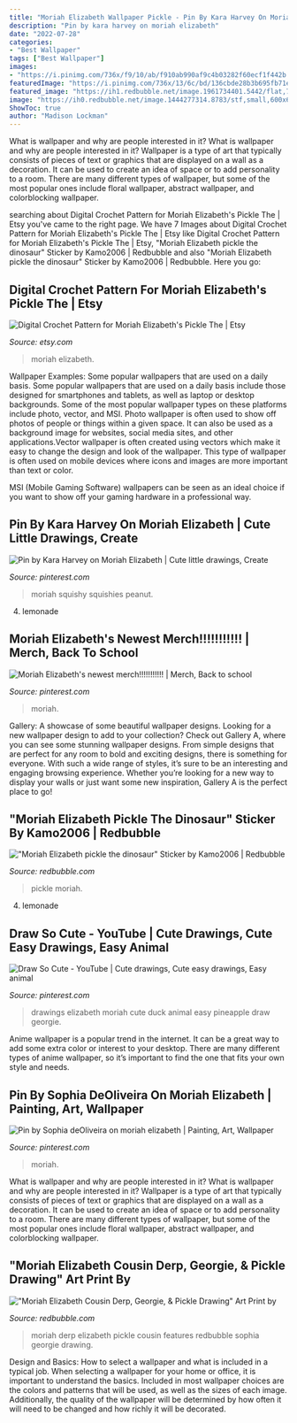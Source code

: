 ```yaml
---
title: "Moriah Elizabeth Wallpaper Pickle - Pin By Kara Harvey On Moriah Elizabeth"
description: "Pin by kara harvey on moriah elizabeth"
date: "2022-07-28"
categories:
- "Best Wallpaper"
tags: ["Best Wallpaper"]
images:
- "https://i.pinimg.com/736x/f9/10/ab/f910ab990af9c4b03282f60ecf1f442b.jpg"
featuredImage: "https://i.pinimg.com/736x/13/6c/bd/136cbde28b3b695fb71eed7c5cfacbc4.jpg"
featured_image: "https://ih1.redbubble.net/image.1961734401.5442/flat,750x,075,f-pad,750x1000,f8f8f8.jpg"
image: "https://ih0.redbubble.net/image.1444277314.8783/stf,small,600x600-c,0,0,1000,1000.jpg"
ShowToc: true
author: "Madison Lockman"
---
```



What is wallpaper and why are people interested in it?
What is wallpaper and why are people interested in it?
Wallpaper is a type of art that typically consists of pieces of text or graphics that are displayed on a wall as a decoration. It can be used to create an idea of space or to add personality to a room. There are many different types of wallpaper, but some of the most popular ones include floral wallpaper, abstract wallpaper, and colorblocking wallpaper.

	

		
searching about Digital Crochet Pattern for Moriah Elizabeth&#039;s Pickle The | Etsy you've came to the right page. We have 7 Images about Digital Crochet Pattern for Moriah Elizabeth&#039;s Pickle The | Etsy like Digital Crochet Pattern for Moriah Elizabeth&#039;s Pickle The | Etsy, &quot;Moriah Elizabeth pickle the dinosaur&quot; Sticker by Kamo2006 | Redbubble and also &quot;Moriah Elizabeth pickle the dinosaur&quot; Sticker by Kamo2006 | Redbubble. Here you go:
		
    
## Digital Crochet Pattern For Moriah Elizabeth&#039;s Pickle The | Etsy

<img loading=lazy src="https://i.etsystatic.com/24910814/r/il/7f56b5/2903253744/il_1140xN.2903253744_i6ej.jpg" onerror="this.onerror=null;this.src='https://tse4.mm.bing.net/th?id=OIP._uDdgKJYRHRty0wfSL4jmAHaI4&amp;pid=15.1';" alt="Digital Crochet Pattern for Moriah Elizabeth&#039;s Pickle The | Etsy">

_Source: etsy.com_

>moriah elizabeth. 

	

Wallpaper Examples: Some popular wallpapers that are used on a daily basis.
Some popular wallpapers that are used on a daily basis include those designed for smartphones and tablets, as well as laptop or desktop backgrounds. Some of the most popular wallpaper types on these platforms include photo, vector, and MSI. 
Photo wallpaper is often used to show off photos of people or things within a given space. It can also be used as a background image for websites, social media sites, and other applications.Vector wallpaper is often created using vectors which make it easy to change the design and look of the wallpaper. This type of wallpaper is often used on mobile devices where icons and images are more important than text or color. 

MSI (Mobile Gaming Software) wallpapers can be seen as an ideal choice if you want to show off your gaming hardware in a professional way.

    
## Pin By Kara Harvey On Moriah Elizabeth | Cute Little Drawings, Create

<img loading=lazy src="https://i.pinimg.com/736x/60/a8/eb/60a8eb1e7abfe4c84635dc53bb87fd3f.jpg" onerror="this.onerror=null;this.src='https://tse3.mm.bing.net/th?id=OIP.n-fRnOjmzffuPI07YOnxxgHaKa&amp;pid=15.1';" alt="Pin by Kara Harvey on Moriah Elizabeth | Cute little drawings, Create">

_Source: pinterest.com_

>moriah squishy squishies peanut. 

	

4. lemonade 

    
## Moriah Elizabeth&#039;s Newest Merch!!!!!!!!!!! | Merch, Back To School

<img loading=lazy src="https://i.pinimg.com/736x/13/6c/bd/136cbde28b3b695fb71eed7c5cfacbc4.jpg" onerror="this.onerror=null;this.src='https://tse1.mm.bing.net/th?id=OIP.KfG_DgJWraEViZqTFJ9HigHaGQ&amp;pid=15.1';" alt="Moriah Elizabeth&#039;s newest merch!!!!!!!!!!! | Merch, Back to school">

_Source: pinterest.com_

>moriah. 

	

Gallery: A showcase of some beautiful wallpaper designs.
Looking for a new wallpaper design to add to your collection? Check out Gallery A, where you can see some stunning wallpaper designs. From simple designs that are perfect for any room to bold and exciting designs, there is something for everyone. With such a wide range of styles, it’s sure to be an interesting and engaging browsing experience. Whether you’re looking for a new way to display your walls or just want some new inspiration, Gallery A is the perfect place to go!





	
	
    
## &quot;Moriah Elizabeth Pickle The Dinosaur&quot; Sticker By Kamo2006 | Redbubble

<img loading=lazy src="https://ih0.redbubble.net/image.1444277314.8783/stf,small,600x600-c,0,0,1000,1000.jpg" onerror="this.onerror=null;this.src='https://tse4.mm.bing.net/th?id=OIP.Et6e4i-j2U38x21NXYZDtQHaHa&amp;pid=15.1';" alt="&quot;Moriah Elizabeth pickle the dinosaur&quot; Sticker by Kamo2006 | Redbubble">

_Source: redbubble.com_

>pickle moriah. 

	

4. lemonade 

    
## Draw So Cute - YouTube | Cute Drawings, Cute Easy Drawings, Easy Animal

<img loading=lazy src="https://i.pinimg.com/736x/6e/36/0e/6e360e20e8c8f271b3e5ce63e6d809d5.jpg" onerror="this.onerror=null;this.src='https://tse1.mm.bing.net/th?id=OIP.Rz11HY8MOgZ3SVk47KtyAAHaFj&amp;pid=15.1';" alt="Draw So Cute - YouTube | Cute drawings, Cute easy drawings, Easy animal">

_Source: pinterest.com_

>drawings elizabeth moriah cute duck animal easy pineapple draw georgie. 

	

Anime wallpaper is a popular trend in the internet. It can be a great way to add some extra color or interest to your desktop. There are many different types of anime wallpaper, so it’s important to find the one that fits your own style and needs.

    
## Pin By Sophia DeOliveira On Moriah Elizabeth | Painting, Art, Wallpaper

<img loading=lazy src="https://i.pinimg.com/736x/f9/10/ab/f910ab990af9c4b03282f60ecf1f442b.jpg" onerror="this.onerror=null;this.src='https://tse1.mm.bing.net/th?id=OIP.AIApvHzjqDEdLEghNQtIsgAAAA&amp;pid=15.1';" alt="Pin by Sophia deOliveira on moriah elizabeth | Painting, Art, Wallpaper">

_Source: pinterest.com_

>moriah. 

	

What is wallpaper and why are people interested in it?
What is wallpaper and why are people interested in it?
Wallpaper is a type of art that typically consists of pieces of text or graphics that are displayed on a wall as a decoration. It can be used to create an idea of space or to add personality to a room. There are many different types of wallpaper, but some of the most popular ones include floral wallpaper, abstract wallpaper, and colorblocking wallpaper.

    
## &quot;Moriah Elizabeth Cousin Derp, Georgie, &amp; Pickle Drawing&quot; Art Print By

<img loading=lazy src="https://ih1.redbubble.net/image.1961734401.5442/flat,750x,075,f-pad,750x1000,f8f8f8.jpg" onerror="this.onerror=null;this.src='https://tse4.mm.bing.net/th?id=OIP.eHbUgGxi-xzgHSr5WKXdtAHaJ4&amp;pid=15.1';" alt="&quot;Moriah Elizabeth Cousin Derp, Georgie, &amp; Pickle Drawing&quot; Art Print by">

_Source: redbubble.com_

>moriah derp elizabeth pickle cousin features redbubble sophia georgie drawing. 

	

Design and Basics: How to select a wallpaper and what is included in a typical job.
When selecting a wallpaper for your home or office, it is important to understand the basics. Included in most wallpaper choices are the colors and patterns that will be used, as well as the sizes of each image. Additionally, the quality of the wallpaper will be determined by how often it will need to be changed and how richly it will be decorated.

